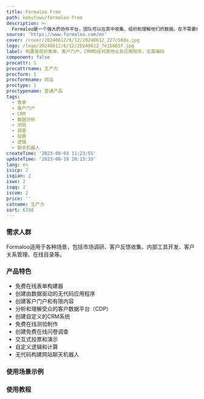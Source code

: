 ```yaml
---
title: Formaloo Free
path: kehufuwu/formaloo-free
description: >-
  Formaloo是一个强大的协作平台，团队可以在其中收集、组织和理解他们的数据。在不需要编码的情况下，通过Formaloo可以构建美观的表单、客户门户、CRM和任何其他业务应用程序。Formaloo提供自定义逻辑、计算、在线测验和调查、在线投票等功能。它还提供客户数据平台（CDP）功能，帮助用户分析和了解他们的受众。Formaloo还具有丰富的模板、与各种应用程序的集成以及强大的API和Webhooks等功能。
source: 'https://www.formaloo.com/en'
cover: /cover/20240612/6/12/20240612_227c50da.jpg
logo: /logo/20240612/6/12/20240612_7e1b065f.jpg
label: 构建美观的表单、客户门户、CRM和任何其他业务应用程序，无需编码
component: false
procattr: 1
procattrname: 生产力
procform: 1
procformname: 网站
proctype: 1
proctypename: 普通产品
tags:
  - 表单
  - 客户门户
  - CRM
  - 数据分析
  - 测验
  - 调查
  - 投票
  - 逻辑
  - 聊天机器人
createTime: '2023-08-03 11:23:55'
updateTime: '2023-08-18 20:15:33'
lang: en
isicp: 2
isqian: 2
iswx: 2
isqq: 2
iscom: 2
price: ''
catname: 生产力
sort: 6198
---
```




### 需求人群
Formaloo适用于各种场景，包括市场调研、客户反馈收集、内部工具开发、客户关系管理、在线目录等。

### 产品特色
- 免费在线表单构建器
- 创建由数据驱动的无代码应用程序
- 创建客户门户和有限内容
- 分析和理解受众的客户数据平台（CDP）
- 创建自定义的CRM系统
- 免费在线测验制作
- 创建免费在线问卷调查
- 交互式投票和演示
- 自定义逻辑和计算
- 无代码构建网站聊天机器人

### 使用场景示例


### 使用教程


  
